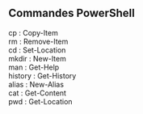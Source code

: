 ## Commandes PowerShell
cp : Copy-Item    
rm  : Remove-Item  
cd  : Set-Location  
mkdir  : New-Item      
man : Get-Help   
history  : Get-History   
alias  : New-Alias  
cat  : Get-Content  
pwd : Get-Location   
